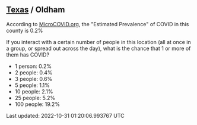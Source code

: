 
## [Texas](/united-states/texas) / Oldham

According to [MicroCOVID.org](http://microcovid.org),
the "Estimated Prevalence" of COVID in this county is 0.2%

If you interact with a certain number of people in this location
(all at once in a group, or spread out across the day), what is the chance that
1 or more of them has COVID?

- 1 person: 0.2%
- 2 people: 0.4%
- 3 people: 0.6%
- 5 people: 1.1%
- 10 people: 2.1%
- 25 people: 5.2%
- 100 people: 19.2%

Last updated: 2022-10-31 01:20:06.993767 UTC
